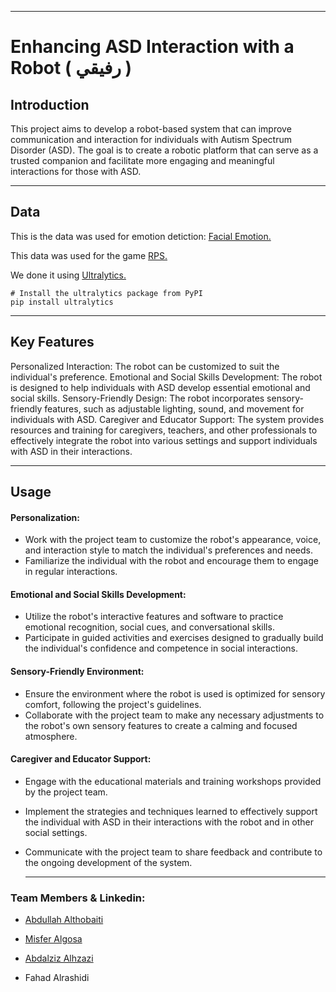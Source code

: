 







---


# Enhancing ASD Interaction with a Robot ( رفيقي )

## Introduction
This project aims to develop a robot-based system that can improve communication and interaction for individuals with Autism Spectrum Disorder (ASD). The goal is to create a robotic platform that can serve as a trusted companion and facilitate more engaging and meaningful interactions for those with ASD.

---

## Data
This is the data was used for emotion detiction: [Facial Emotion.](https://app.roboflow.com/t5-qsano/emotion-xkeuv/deploy) 


This data was used for the game [RPS.](https://universe.roboflow.com/team-roboflow/rock-paper-scissors-detection)

We done it using [Ultralytics.](https://docs.ultralytics.com/quickstart/#install-ultralytics)

```
# Install the ultralytics package from PyPI
pip install ultralytics
```

---
## Key Features
Personalized Interaction: The robot can be customized to suit the individual's preference.
Emotional and Social Skills Development: The robot is designed to help individuals with ASD develop essential emotional and social skills.
Sensory-Friendly Design: The robot incorporates sensory-friendly features, such as adjustable lighting, sound, and movement for individuals with ASD.
Caregiver and Educator Support: The system provides resources and training for caregivers, teachers, and other professionals to effectively integrate the robot into various settings and support individuals with ASD in their interactions.

---

## Usage

#### Personalization:
- Work with the project team to customize the robot's appearance, voice, and interaction style to match the individual's preferences and needs.
- Familiarize the individual with the robot and encourage them to engage in regular interactions.
#### Emotional and Social Skills Development:
- Utilize the robot's interactive features and software to practice emotional recognition, social cues, and conversational skills.
- Participate in guided activities and exercises designed to gradually build the individual's confidence and competence in social interactions.
#### Sensory-Friendly Environment:
- Ensure the environment where the robot is used is optimized for sensory comfort, following the project's guidelines.
- Collaborate with the project team to make any necessary adjustments to the robot's own sensory features to create a calming and focused atmosphere.
#### Caregiver and Educator Support:
- Engage with the educational materials and training workshops provided by the project team.
- Implement the strategies and techniques learned to effectively support the individual with ASD in their interactions with the robot and in other social settings.
- Communicate with the project team to share feedback and contribute to the ongoing development of the system.


   ---

### Team Members & Linkedin:

- [Abdullah Althobaiti](https://www.linkedin.com/in/abdullah-althobaiti-0146702a6)

- [Misfer Algosa](http://linkedin.com/in/mesfer-al-gosa-152a7a112)

- [Abdalziz Alhzazi](https://www.linkedin.com/in/abdulaziz-abdullah-b413a2164?utm_source=share&utm_campaign=share_via&utm_content=profile&utm_medium=ios_app)

- Fahad Alrashidi











